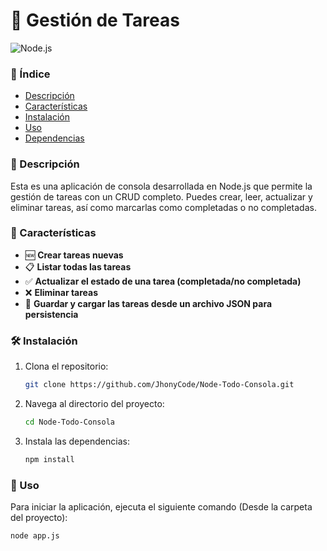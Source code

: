 # 📝 Gestión de Tareas

![Node.js](https://img.shields.io/badge/Node.js-v20.13.1-green)

### 📖 Índice

- [Descripción](#descripción)
- [Características](#características)
- [Instalación](#instalación)
- [Uso](#uso)
- [Dependencias](#dependencias)

### 📝 Descripción
<a name="descripción"></a>

Esta es una aplicación de consola desarrollada en Node.js que permite la gestión de tareas con un CRUD completo. Puedes crear, leer, actualizar y eliminar tareas, así como marcarlas como completadas o no completadas.

### 🌟 Características

- 🆕 **Crear tareas nuevas**
- 📋 **Listar todas las tareas**
- ✅ **Actualizar el estado de una tarea (completada/no completada)**
- ❌ **Eliminar tareas**
- 💾 **Guardar y cargar las tareas desde un archivo JSON para persistencia**

### 🛠️ Instalación

1. Clona el repositorio:
    ```bash
    git clone https://github.com/JhonyCode/Node-Todo-Consola.git
    ```

2. Navega al directorio del proyecto:
    ```bash
    cd Node-Todo-Consola
    ```

3. Instala las dependencias:
    ```bash
    npm install
    ```

### 🚀 Uso

Para iniciar la aplicación, ejecuta el siguiente comando  (Desde la carpeta del proyecto):
```bash
node app.js

